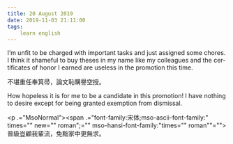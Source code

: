 ```yaml
---
title: 20 August 2019
date: 2019-11-03 21:11:00
tags:
    learn english
---
```

<p .="MsoNormal"><span lang="EN-US">I</span><span .="font-family:&#x5B8B;&#x4F53;">&#x2019;</span><span lang="EN-US">m unfit to be charged with important tasks and just assigned some
chores. I think it shameful to buy theses in my name like my colleagues and the
certificates of honor I earned are useless in the promotion this time. &#xA0;&#xA0;&#xA0;&#xA0;&#xA0;&#xA0;&#xA0;&#xA0;&#xA0;&#xA0;&#xA0;&#xA0;&#xA0;&#xA0;&#xA0;&#xA0;&#xA0;&#xA0;</span></p>

<p .="MsoNormal"><span .="font-family:&#x5B8B;&#x4F53;;mso-ascii-font-family:" times="" new="" roman";="" mso-hansi-font-family:"times="" roman""="">&#x4E0D;&#x582A;&#x91CD;&#x4EFB;&#x5949;&#x7B95;&#x5E1A;&#xFF0C;&#x8AD6;&#x6587;&#x6065;&#x8CFC;&#x8B7D;&#x7A7A;&#x6388;&#x3002;</span></p><p .="MsoNormal"><span lang="EN-US">How hopeless it is for me to be a candidate in
this promotion! I have nothing to desire except for being granted exemption
from dismissal.</span></p><p .="MsoNormal"><span .="font-family:&#x5B8B;&#x4F53;;mso-ascii-font-family:" times="" new="" roman";="" mso-hansi-font-family:"times="" roman""="">

</span></p><p .="MsoNormal"><span .="font-family:&#x5B8B;&#x4F53;;mso-ascii-font-family:" times="" new="" roman";="" mso-hansi-font-family:"times="" roman""="">&#x6649;&#x7D1A;&#x8C48;&#x9867;&#x6211;&#x8F29;&#x6D41;&#xFF0C;&#x514D;&#x9EDC;&#x5BB6;&#x4E2D;&#x66F4;&#x7121;&#x6C42;&#x3002;</span></p>